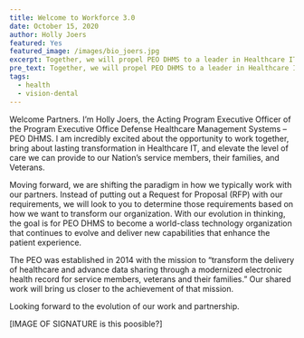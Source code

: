 ```yaml
---
title: Welcome to Workforce 3.0
date: October 15, 2020
author: Holly Joers
featured: Yes
featured_image: /images/bio_joers.jpg
excerpt: Together, we will propel PEO DHMS to a leader in Healthcare IT
pre_text: Together, we will propel PEO DHMS to a leader in Healthcare IT
tags:
  - health
  - vision-dental
---
```

Welcome Partners. I’m Holly Joers, the Acting Program Executive Officer of the Program Executive Office Defense Healthcare Management Systems – PEO DHMS. 
I am incredibly excited about the opportunity to work together, bring about lasting transformation in Healthcare IT, and elevate the level of care we can provide to our Nation’s service members, their families, and Veterans.  

Moving forward, we are shifting the paradigm in how we typically work with our partners. Instead of putting out a Request for Proposal (RFP) with our requirements, we will look to you to determine those requirements based on how we want to transform our organization. With our evolution in thinking, the goal is for PEO DHMS to become a world-class technology organization that continues to evolve and deliver new capabilities that enhance the patient experience. 

The PEO was established in 2014 with the mission to “transform the delivery of healthcare and advance data sharing through a modernized electronic health record for service members, veterans and their families.”  Our shared work will bring us closer to the achievement of that mission. 

Looking forward to the evolution of our work and partnership. 

\[IMAGE OF SIGNATURE is this poosible?]